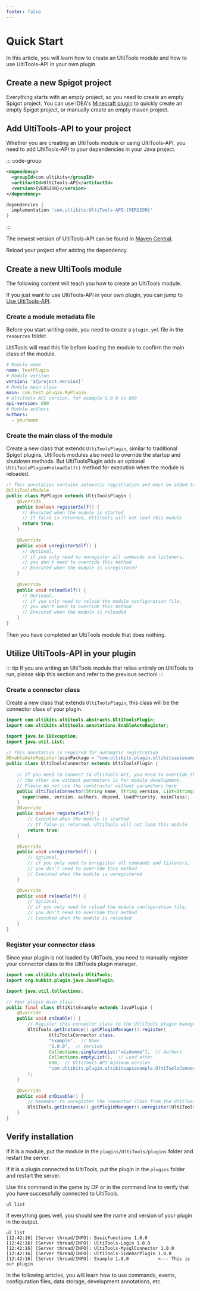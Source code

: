 ```yaml
---
footer: false
---
```


# Quick Start

In this article, you will learn how to create an UltiTools module and how to use UltiTools-API in your own plugin.

[//]: # (## 使用 IDEA 插件快速创建)

[//]: # ()

[//]: # (UltiKits 开发了官方的 IDEA 插件，你可以使用他来快速创建项目。)

## Create a new Spigot project

Everything starts with an empty project, so you need to create an empty Spigot project. 
You can use IDEA's [Minecraft plugin](https://plugins.jetbrains.com/plugin/8327-minecraft-development)
to quickly create an empty Spigot project, or manually create an empty maven project.

## Add UltiTools-API to your project

Whether you are creating an UltiTools module or using UltiTools-API, you need to add UltiTools-API to your dependencies in your Java project.

::: code-group

```xml [Maven]
<dependency>
  <groupId>com.ultikits</groupId>
  <artifactId>UltiTools-API</artifactId>
  <version>{VERSION}</version>
</dependency>
```

```groovy [Gradle]
dependencies {
  implementation 'com.ultikits:UltiTools-API:{VERSION}'
}
```

:::

The newest version of UltiTools-API can be found in [Maven Central](https://search.maven.org/artifact/com.ultikits/UltiTools-API).

Reload your project after adding the dependency.

## Create a new UltiTools module

The following content will teach you how to create an UltiTools module. 

If you just want to use UltiTools-API in your own plugin, you can jump to [Use UltiTools-API](#use-ultitools-api).

### Create a module metadata file

Before you start writing code, you need to create a `plugin.yml` file in the `resources` folder.

UltiTools will read this file before loading the module to confirm the main class of the module.

```yaml
# Module name
name: TestPlugin
# Module version
version: '${project.version}'
# Module main class
main: com.test.plugin.MyPlugin
# UltiTools API version, for example 6.0.0 is 600
api-version: 600
# Module authors
authors: 
  - yourname
```

### Create the main class of the module

Create a new class that extends `UltiToolsPlugin`, similar to traditional Spigot plugins, 
UltiTools modules also need to override the startup and shutdown methods.
But UltiToolsPlugin adds an optional `UltiToolsPlugin#reloadSelf()` method for execution when the module is reloaded.

```java
// This annotation contains automatic registration and must be added to the module main class
@UltiToolsModule
public class MyPlugin extends UltiToolsPlugin {
    @Override
    public boolean registerSelf() {
      // Executed when the module is started
      // If false is returned, UltiTools will not load this module
      return true;
    }
    
    @Override
    public void unregisterSelf() {
      // Optional, 
      // if you only need to unregister all commands and listeners, 
      // you don't need to override this method
      // Executed when the module is unregistered
    }
    
    @Override
    public void reloadSelf() {
      // Optional,
      // if you only need to reload the module configuration file,
      // you don't need to override this method
      // Executed when the module is reloaded
    }
}
```

Then you have completed an UltiTools module that does nothing.

## Utilize UltiTools-API in your plugin

::: tip
If you are writing an UltiTools module that relies entirely on UltiTools to run, please skip this section and refer to the previous section!
:::

### Create a connector class

Create a new class that extends `UltiToolsPlugin`, this class will be the connector class of your plugin.

```java
import com.ultikits.ultitools.abstracts.UltiToolsPlugin;
import com.ultikits.ultitools.annotations.EnableAutoRegister;

import java.io.IOException;
import java.util.List;

// This annotation is required for automatic registration
@EnableAutoRegister(scanPackage = "com.ultikits.plugin.ultikitsapiexample")
public class UltiToolsConnector extends UltiToolsPlugin {
    
    // If you need to connect to UltiTools-API, you need to override this constructor with parameters,
    // the other one without parameters is for module development.
    // Please do not use the constructor without parameters here
    public UltiToolsConnector(String name, String version, List<String> authors, List<String> depend, int loadPriority, String mainClass) {
      super(name, version, authors, depend, loadPriority, mainClass);
    }
    @Override
    public boolean registerSelf() {
        // Executed when the module is started
        // If false is returned, UltiTools will not load this module
        return true;
    }

    @Override
    public void unregisterSelf() {
        // Optional, 
        // if you only need to unregister all commands and listeners, 
        // you don't need to override this method
        // Executed when the module is unregistered
    }

    @Override
    public void reloadSelf() {
        // Optional,
        // if you only need to reload the module configuration file,
        // you don't need to override this method
        // Executed when the module is reloaded
    }
}
```

### Register your connector class

Since your plugin is not loaded by UltiTools, you need to manually register your connector class to the UltiTools plugin manager.

```java
import com.ultikits.ultitools.UltiTools;
import org.bukkit.plugin.java.JavaPlugin;

import java.util.Collections;

// Your plugin main class
public final class UltiKitsExample extends JavaPlugin {
    @Override
    public void onEnable() {
        // Register this connector class to the UltiTools plugin manager
        UltiTools.getInstance().getPluginManager().register(
                UltiToolsConnector.class,
                "Example",  // Name
                "1.0.0",  // Version
                Collections.singletonList("wisdomme"),  // Authors
                Collections.emptyList(),  // Load after
                600,  // UltiTools API minimum version
                "com.ultikits.plugin.ultikitsapiexample.UltiToolsConnector"  // Full class name of the connector class
        );
    }
    
    @Override
    public void onDisable() {
        // Remember to unregister the connector class from the UltiTools plugin manager when the plugin is unloaded
        UltiTools.getInstance().getPluginManager().unregister(UltiToolsConnector.getInstance());
    }
}

```

## Verify installation

If it is a module, put the module in the `plugins/UltiTools/plugins` folder and restart the server.

If it is a plugin connected to UltiTools, put the plugin in the `plugins` folder and restart the server.

Use this command in the game by OP or in the command line to verify that you have successfully connected to UltiTools.

```shell
ul list
```

If everything goes well, you should see the name and version of your plugin in the output.

```text
ul list
[12:42:16] [Server thread/INFO]: BasicFunctions 1.0.0
[12:42:16] [Server thread/INFO]: UltiTools-Login 1.0.0
[12:42:16] [Server thread/INFO]: UltiTools-MysqlConnector 1.0.0
[12:42:16] [Server thread/INFO]: UltiTools-SidebarPlugin 1.0.0
[12:42:16] [Server thread/INFO]: Example 1.0.0           <--- This is our plugin
```

In the following articles, you will learn how to use commands, events, configuration files, data storage, development annotations, etc.
